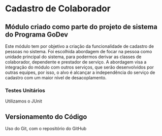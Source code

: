 # Cadastro de Colaborador

## Módulo criado como parte do projeto de sistema do Programa GoDev

Este módulo tem por objetivo a criação da funcionalidade de cadastro de pessoas no sistema. Foi escolhida abordagem de focar na pessoa como unidade principal do sistema, para podermos derivar as classes de colaborador, dependente e prestador de serviço. A abordagem visa a integração do módulo com outros serviços, que serão desenvolvidos por outras equipes, por isso, o alvo é alcançar a independência do serviço de cadastro com um maior nível de desacoplamento.

### Testes Unitários
Utilizamos o JUnit

## Versionamento do Código

Uso do Git, com o repositório do GitHub
